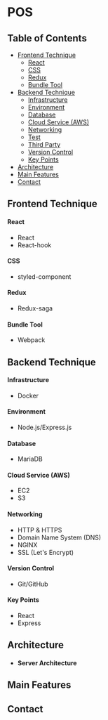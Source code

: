# POS

## Table of Contents
* [Frontend Technique](#Frontend-Technique)
    * [React](#React)
    * [CSS](#CSS)
    * [Redux](#Redux)
    * [Bundle Tool](#Bundle-Tool)
* [Backend Technique](#backend-Technique)
    * [Infrastructure](#infrastructure)
    * [Environment](#environment)
    * [Database](#database)
    * [Cloud Service (AWS)](#cloud-service-(AWS))
    * [Networking](#networking)
    * [Test](#test)
    * [Third Party](#third-party)
    * [Version Control](#version-control)
    * [Key Points](#key-points)
* [Architecture](#architecture)
* [Main Features](#Main-Features)
* [Contact](#contact)

## Frontend Technique

#### React
  * React
  * React-hook
#### CSS
  * styled-component
#### Redux
  * Redux-saga
#### Bundle Tool
  * Webpack

## Backend Technique

#### Infrastructure
* Docker

#### Environment
* Node.js/Express.js

#### Database
* MariaDB

#### Cloud Service (AWS)
* EC2
* S3

#### Networking
* HTTP & HTTPS
* Domain Name System (DNS)
* NGINX
* SSL (Let's Encrypt)

#### Version Control
* Git/GitHub

#### Key Points
* React
* Express

## Architecture
* #### Server Architecture

## Main Features

## Contact